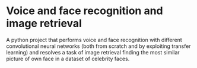 # Voice and face recognition and image retrieval

A python project that performs voice and face recognition with different convolutional neural networks (both from scratch and by exploiting transfer learning) and resolves a task of image retrieval finding the most similar picture of own face in a dataset of celebrity faces.
